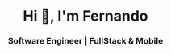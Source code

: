 <h1 align="center">Hi 👋, I'm Fernando</h1>
<h3 align="center">Software Engineer | FullStack & Mobile</h3>
